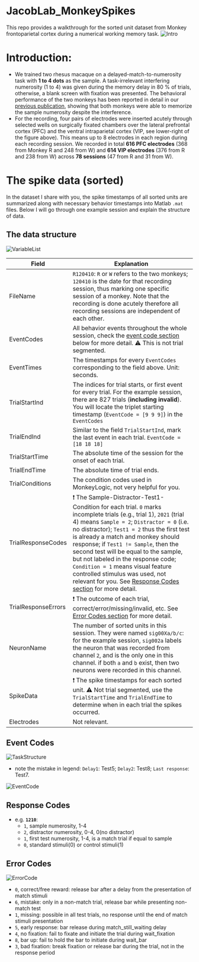 # JacobLab_MonkeySpikes
This repo provides a walkthrough for the sorted unit dataset from Monkey frontoparietal cortex during a numerical working memory task.
![Intro](./General/Figures/Intro.png)

# Introduction:
* We trained two rhesus macaque on a delayed-match-to-numerosity task with **1 to 4 dots** as the sample. A task-irrelevant interfering numerosity (1 to 4) was given during the memory delay in 80 % of trials, otherwise, a blank screen with fixation was presented. The behavioral performance of the two monkeys has been reported in detail in our [previous publication](https://www.cell.com/neuron/fulltext/S0896-6273(14)00395-X), showing that both monkeys were able to memorize the sample numerosity despite the interference.
* For the recording, four pairs of electrodes were inserted acutely through selected wells on surgically fixated chambers over the lateral prefrontal cortex (PFC) and the ventral intraparietal cortex (VIP, see lower-right of the figure above). This means up to 8 electrodes in each region during each recording session. 
We recorded in total **616 PFC electrodes** (368 from Monkey R and 248 from W) and **614 VIP electrodes** (376 from R and 238 from W) across **78 sessions** (47 from R and 31 from W).

# The spike data (sorted)
In the dataset I share with you, the spike timestamps of all sorted units are summarized along with necessary behavior timestamps into Matlab `.mat` files. Below I will go through one example session and explain the structure of data.

## The data structure
![VariableList](./General/Figures/VariableList.png)

| Field | Explanation |
| ----- | ----- |
| FileName | `R120410`: `R` or `W` refers to the two monkeys; `120410` is the date for that recording session, thus marking one specific session of a monkey. Note that the recording is done acutely therefore all recording sessions are independent of each other. |
| EventCodes | All behavior events throughout the whole session, check the [event code section](#event-codes) below for more detail. ⚠️ This is not trial segmented. |
| EventTimes | The timestamps for every `EventCodes` corresponding to the field above. Unit: seconds. |
| TrialStartInd | The indices for trial starts, or first event for every trial. For the example session, there are 827 trials (**including invalid**). You will locate the triplet starting timestamp (`EventCode = [9 9 9]`) in the `EventCodes` |
| TrialEndInd | Similar to the field `TrialStartInd`, mark the last event in each trial. `EventCode = [18 18 18]` |
| TrialStartTime | The absolute time of the session for the onset of each trial. |
| TrialEndTime | The absolute time of trial ends. |
| TrialConditions | The condition codes used in MonkeyLogic, not very helpful for you. |
| TrialResponseCodes | ❗ The Sample-Distractor-Test1-Condition for each trial. `0` marks incomplete trials (e.g., trial 1), `2021` (trial 4) means `Sample = 2`; `Distractor = 0` (i.e. no distractor); `Test1 = 2` thus the first test is already a match and monkey should response; if `Test1 != Sample`, then the second test will be equal to the sample, but not labeled in the response code; `Condition = 1` means visual feature controlled stimulus was used, not relevant for you. See [Response Codes section](#response-codes) for more detail. |
| TrialResponseErrors | ❗ The outcome of each trial, correct/error/missing/invalid, etc. See [Error Codes section](#error-codes) for more detail. |
| NeuronName | The number of sorted units in this session. They were named `sig00Xa/b/c`: for the example session, `sig002a` labels the neuron that was recorded from channel `2`, and is the only one in this channel. if both `a` and `b` exist, then two neurons were recorded in this channel. |
| SpikeData | ❗ The spike timestamps for each sorted unit. ⚠️ Not trial segmented, use the `TrialStartTime` and `TrialEndTime` to determine when in each trial the spikes occurred. |
| Electrodes | Not relevant. |

## Event Codes
![TaskStructure](./General/Figures/TaskStructure.png)
- note the mistake in legend: `Delay1`: Test5; `Delay2`: Test8; `Last response`: Test7.

![EventCode](./General/Figures/EventCode.png)

## Response Codes
* e.g. **`1210`**: 
    * `1`, sample numerosity, 1-4
    * `2`, distractor numerosity, 0-4, 0(no distractor)
    * `1`, first test numerosity, 1-4, is a match trial if equal to sample
    * `0`, standard stimuli(0) or control stimuli(1)
 
## Error Codes
![ErrorCode](./General/Figures/ErrorCode.png)
* `0`, correct/free reward: release bar after a delay from the presentation of match stimuli 
* `6`, mistake: only in a non-match trial, release bar while presenting non-match test
* `1`, missing: possible in all test trials, no response until the end of match stimuli presentation
* `5`, early response: bar release during match_still_waiting delay
* `4`, no fixation: fail to fixate and initiate the trial during wait_fixation
* `8`, bar up: fail to hold the bar to initiate during wait_bar
* `3`, bad fixation: break fixation or release bar during the trial, not in the response period
